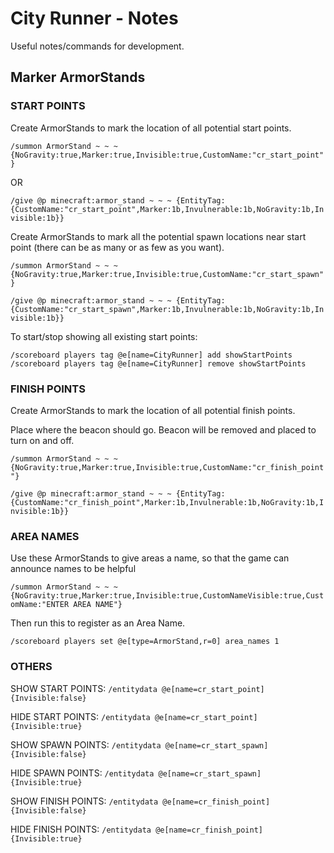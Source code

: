 City Runner - Notes
===================

Useful notes/commands for development.

Marker ArmorStands
------------------

### START POINTS
Create ArmorStands to mark the location of all potential start points.

`/summon ArmorStand ~ ~ ~ {NoGravity:true,Marker:true,Invisible:true,CustomName:"cr_start_point"}`

OR 

`/give @p minecraft:armor_stand ~ ~ ~ {EntityTag:{CustomName:"cr_start_point",Marker:1b,Invulnerable:1b,NoGravity:1b,Invisible:1b}}`

Create ArmorStands to mark all the potential spawn locations near start point (there can be as many or as few as you want).

`/summon ArmorStand ~ ~ ~ {NoGravity:true,Marker:true,Invisible:true,CustomName:"cr_start_spawn"}`

`/give @p minecraft:armor_stand ~ ~ ~ {EntityTag:{CustomName:"cr_start_spawn",Marker:1b,Invulnerable:1b,NoGravity:1b,Invisible:1b}}`

To start/stop showing all existing start points:

`/scoreboard players tag @e[name=CityRunner] add showStartPoints`
`/scoreboard players tag @e[name=CityRunner] remove showStartPoints`

### FINISH POINTS

Create ArmorStands to mark the location of all potential finish points.

Place where the beacon should go. Beacon will be removed and placed to turn on and off.

`/summon ArmorStand ~ ~ ~ {NoGravity:true,Marker:true,Invisible:true,CustomName:"cr_finish_point"}`

`/give @p minecraft:armor_stand ~ ~ ~ {EntityTag:{CustomName:"cr_finish_point",Marker:1b,Invulnerable:1b,NoGravity:1b,Invisible:1b}}`

### AREA NAMES
Use these ArmorStands to give areas a name, so that the game can announce names to be helpful

`/summon ArmorStand ~ ~ ~ {NoGravity:true,Marker:true,Invisible:true,CustomNameVisible:true,CustomName:"ENTER AREA NAME"}`

Then run this to register as an Area Name.

`/scoreboard players set @e[type=ArmorStand,r=0] area_names 1`

### OTHERS

SHOW START POINTS: `/entitydata @e[name=cr_start_point] {Invisible:false}`

HIDE START POINTS: `/entitydata @e[name=cr_start_point] {Invisible:true}`

SHOW SPAWN POINTS: `/entitydata @e[name=cr_start_spawn] {Invisible:false}`

HIDE SPAWN POINTS: `/entitydata @e[name=cr_start_spawn] {Invisible:true}`

SHOW FINISH POINTS: `/entitydata @e[name=cr_finish_point] {Invisible:false}`

HIDE FINISH POINTS: `/entitydata @e[name=cr_finish_point] {Invisible:true}`

